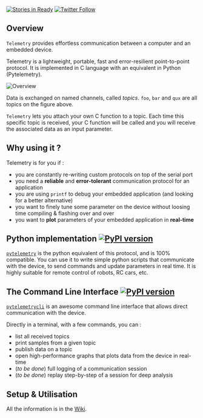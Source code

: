[![Stories in Ready](https://badge.waffle.io/Overdrivr/pytelemetrycli.svg?label=ready&title=Ready)](http://waffle.io/Overdrivr/pytelemetrycli)
[![Twitter Follow](https://img.shields.io/twitter/follow/@remibgs.svg?style=social)](https://twitter.com/remibgs)
## Overview
`Telemetry` provides effortless communication between a computer and an embedded device.

Telemetry is a lightweight, portable, fast and error-resilient point-to-point protocol. It is implemented in C language with an equivalent in Python (Pytelemetry).

![Overview](https://raw.githubusercontent.com/Overdrivr/Telemetry/master/pubsub_overview.png)

Data is exchanged on named channels, called *topics*. `foo`, `bar` and `qux` are all topics on the figure above.

`Telemetry` lets you attach your own C function to a topic. Each time this specific topic is received, your C function will be called and you will receive the associated data as an input parameter.

## Why using it ?

Telemetry is for you if :

* you are constantly re-writing custom protocols on top of the serial port
* you need a **reliable** and **error-tolerant** communication protocol for an application
* you are using `printf` to debug your embedded application (and looking for a better alternative)
* you want to finely tune some parameter on the device without loosing time compiling & flashing over and over
* you want to **plot** parameters of your embedded application in **real-time**

## Python implementation [![PyPI version](https://badge.fury.io/py/pytelemetry.svg)](https://badge.fury.io/py/pytelemetry)

[`pytelemetry`](https://github.com/Overdrivr/pytelemetry) is the python equivalent of this protocol, and is 100% compatible.
You can use it to write simple python scripts that communicate with the device, to send commands and update parameters in real time.
It is highly suitable for remote control of robots, RC cars, etc.  

## The Command Line Interface [![PyPI version](https://badge.fury.io/py/pytelemetrycli.svg)](https://badge.fury.io/py/pytelemetrycli)

[`pytelemetrycli`](https://github.com/Overdrivr/pytelemetrycli) is an awesome command line interface that allows direct communication with the device.

Directly in a terminal, with a few commands, you can :
* list all received topics
* print samples from a given topic
* publish data on a topic
* open high-performance graphs that plots data from the device in real-time
* (*to be done*) full logging of a communication session
* (*to be done*) replay step-by-step of a session for deep analysis

## Setup & Utilisation
All the information is in the [Wiki](https://github.com/Overdrivr/Telemetry/wiki).

